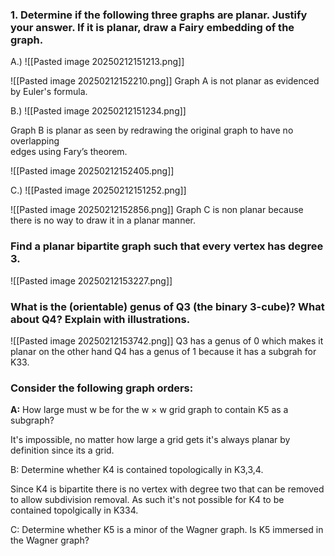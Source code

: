 ### 1. Determine if the following three graphs are planar. Justify your answer. If it is planar, draw a Fairy embedding of the graph.

A.)
![[Pasted image 20250212151213.png]]

![[Pasted image 20250212152210.png]]
Graph A is not planar as evidenced by Euler's formula.

B.)
![[Pasted image 20250212151234.png]]

Graph B is planar as seen by redrawing the original graph to have no overlapping  
edges using Fary’s theorem.

![[Pasted image 20250212152405.png]]


C.)
![[Pasted image 20250212151252.png]]

![[Pasted image 20250212152856.png]]
Graph C is non planar because there is no way to draw it in a planar manner.


### Find a planar bipartite graph such that every vertex has degree 3.

![[Pasted image 20250212153227.png]]

### What is the (orientable) genus of Q3 (the binary 3-cube)? What about Q4? Explain with illustrations.

![[Pasted image 20250212153742.png]]
Q3 has a genus of 0 which makes it planar on the other hand Q4 has a genus of 1 because it has a subgrah for K33.

### Consider the following graph orders:

**A:** How large must w be for the w × w grid graph to contain K5 as a subgraph?

It's impossible, no matter how large a grid gets it's always planar by definition since its a grid.

B: Determine whether K4 is contained topologically in K3,3,4.

Since K4 is bipartite there is no vertex with degree two that can be removed to allow subdivision removal. As such it's not possible for K4 to be contained topolgically in K334.

C: Determine whether K5 is a minor of the Wagner graph. Is K5 immersed in the
Wagner graph?

